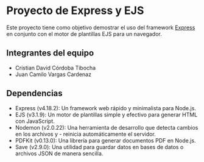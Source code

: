 # Proyecto de Express y EJS

Este proyecto tiene como objetivo demostrar el uso del framework [Express](https://expressjs.com/es/) en conjunto con el motor de plantillas EJS para un navegador.

## Integrantes del equipo

- Cristian David Córdoba Tibocha
- Juan Camilo Vargas Cardenaz
## Dependencias
- Express (v4.18.2): Un framework web rápido y minimalista para Node.js.
- EJS (v3.1.9): Un motor de plantillas simple y efectivo para generar HTML con JavaScript.
- Nodemon (v2.0.22): Una herramienta de desarrollo que detecta cambios en los archivos y  - reinicia automáticamente el servidor.
- PDFKit (v0.13.0): Una librería para generar documentos PDF en Node.js.
- Save (v2.9.0): Una utilidad para guardar datos en bases de datos o archivos JSON de manera sencilla.
